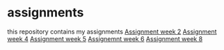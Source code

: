 # assignments
this repository contains my assignments 
[Assignment week 2](https://github.com/tsekou/assignments/blob/master/Assignment_week_2%2Bstacy%2B%2526%2Btitch.ipynb)
[Assignment week 4](https://github.com/tsekou/assignments/blob/master/Assignment_week_4%20(1).ipynb)
[Assignment week 5](https://github.com/tsekou/assignments/blob/master/Assignment_week_5%20(1).ipynb)
[Assignemnt week 6](https://github.com/tsekou/assignments/blob/master/assignment4%20(1).ipynb)
[Assignment week 8](https://github.com/tsekou/assignments/blob/master/assignment5%20(1).ipynb)
